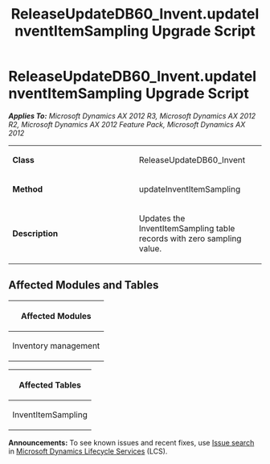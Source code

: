 ﻿---
title: ReleaseUpdateDB60_Invent.updateInventItemSampling Upgrade Script
TOCTitle: ReleaseUpdateDB60_Invent.updateInventItemSampling Upgrade Script
ms:assetid: 2e0c12b8-7a9b-f8ba-bd29-8a97b1ad35aa
ms:mtpsurl: https://msdn.microsoft.com/en-us/library/JJ736005(v=AX.60)
ms:contentKeyID: 49707420
ms.date: 05/18/2015
mtps_version: v=AX.60
---

# ReleaseUpdateDB60\_Invent.updateInventItemSampling Upgrade Script 


_**Applies To:** Microsoft Dynamics AX 2012 R3, Microsoft Dynamics AX 2012 R2, Microsoft Dynamics AX 2012 Feature Pack, Microsoft Dynamics AX 2012_

<table>
<colgroup>
<col style="width: 50%" />
<col style="width: 50%" />
</colgroup>
<tbody>
<tr class="odd">
<td><p><strong>Class</strong></p></td>
<td><p>ReleaseUpdateDB60_Invent</p></td>
</tr>
<tr class="even">
<td><p><strong>Method</strong></p></td>
<td><p>updateInventItemSampling</p></td>
</tr>
<tr class="odd">
<td><p><strong>Description</strong></p></td>
<td><p>Updates the InventItemSampling table records with zero sampling value.</p></td>
</tr>
</tbody>
</table>


## Affected Modules and Tables

<table>
<colgroup>
<col style="width: 100%" />
</colgroup>
<thead>
<tr class="header">
<th><p>Affected Modules</p></th>
</tr>
</thead>
<tbody>
<tr class="odd">
<td><p>Inventory management</p></td>
</tr>
</tbody>
</table>


<table>
<colgroup>
<col style="width: 100%" />
</colgroup>
<thead>
<tr class="header">
<th><p>Affected Tables</p></th>
</tr>
</thead>
<tbody>
<tr class="odd">
<td><p>InventItemSampling</p></td>
</tr>
</tbody>
</table>

  
**Announcements:** To see known issues and recent fixes, use [Issue search](http://go.microsoft.com/fwlink/?linkid=389258) in [Microsoft Dynamics Lifecycle Services](http://go.microsoft.com/fwlink/?linkid=306505) (LCS).

